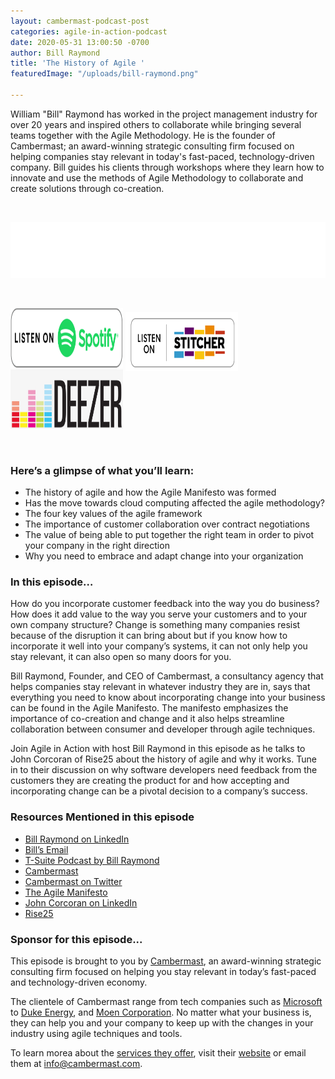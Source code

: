 ```yaml
---
layout: cambermast-podcast-post
categories: agile-in-action-podcast
date: 2020-05-31 13:00:50 -0700
author: Bill Raymond
title: 'The History of Agile '
featuredImage: "/uploads/bill-raymond.png"

---
```

William "Bill" Raymond has worked in the project management industry for over 20 years and inspired others to collaborate while bringing several teams together with the Agile Methodology. He is the founder of Cambermast; an award-winning strategic consulting firm focused on helping companies stay relevant in today's fast-paced, technology-driven company. Bill guides his clients through workshops where they learn how to innovate and use the methods of Agile Methodology to collaborate and create solutions through co-creation.

  <p>&nbsp;</p> 

<iframe style="border: none" src="//html5-player.libsyn.com/embed/episode/id/14523032/height/90/theme/custom/thumbnail/yes/direction/backward/render-playlist/no/custom-color/87A93A/" height="90" width="100%" scrolling="no"  allowfullscreen webkitallowfullscreen mozallowfullscreen oallowfullscreen msallowfullscreen></iframe>
  <p>&nbsp;</p> 
<div class="podwrap"> <a href="https://open.spotify.com/show/6ntGFKgVK1vurtfFBCCwLq" target="_blank" rel="noopener"><img class="alignnone wp-image-1313" src="/uploads/listen-spotify.png" alt="Listen to Spotify" width="180" height="95" /></a> <a href="https://www.stitcher.com/podcast/rise25-media/agile-in-action-with-bill-raymond" target="_blank" rel="noopener"> <img class="alignnone wp-image-1318" src="/uploads/sticher-min.png" alt="sticher" width="180" height="95" style="top: 6px; position: relative;" /> </a> <a href="https://www.deezer.com/show/1285692" target="_blank" rel="noopener"><img class="alignnone wp-image-1318" src="/uploads/deezer-logo.png" alt="Deezer" width="180" height="95" /></a></div>
<p>&nbsp;</p> 



### **Here’s a glimpse of what you’ll learn:**

* The history of agile and how the Agile Manifesto was formed
* Has the move towards cloud computing affected the agile methodology?
* The four key values of the agile framework
* The importance of customer collaboration over contract negotiations
* The value of being able to put together the right team in order to pivot your company in the right direction
* Why you need to embrace and adapt change into your organization

### **In this episode…**

How do you incorporate customer feedback into the way you do business? How does it add value to the way you serve your customers and to your own company structure? Change is something many companies resist because of the disruption it can bring about but if you know how to incorporate it well into your company’s systems, it can not only help you stay relevant, it can also open so many doors for you.

Bill Raymond, Founder, and CEO of Cambermast, a consultancy agency that helps companies stay relevant in whatever industry they are in, says that everything you need to know about incorporating change into your business can be found in the Agile Manifesto. The manifesto emphasizes the importance of co-creation and change and it also helps streamline collaboration between consumer and developer through agile techniques.

Join Agile in Action with host Bill Raymond in this episode as he talks to John Corcoran of Rise25 about the history of agile and why it works. Tune in to their discussion on why software developers need feedback from the customers they are creating the product for and how accepting and incorporating change can be a pivotal decision to a company’s success.

### **Resources Mentioned in this episode**

* [Bill Raymond on LinkedIn](https://www.linkedin.com/in/williamraymond)
* [Bill’s Email](http://bill.raymond@cambermast.com)
* [T-Suite Podcast by Bill Raymond](http://techgenix.com/podcast/the-t-suite/)
* [Cambermast](https://www.cambermast.com/)
* [Cambermast on Twitter](https://twitter.com/cambermast?lang=en)
* [The Agile Manifesto](https://agilemanifesto.org/)
* [John Corcoran on LinkedIn](https://www.linkedin.com/in/corcoran)
* [Rise25](http://rise25.com)

### **Sponsor for this episode...**

This episode is brought to you by [Cambermast](https://www.cambermast.com/), an award-winning strategic consulting firm focused on helping you stay relevant in today’s fast-paced and technology-driven economy.

The clientele of Cambermast range from tech companies such as [Microsoft](https://www.microsoft.com/en-ph) to [Duke Energy](https://www.duke-energy.com/home), and [Moen Corporation](https://www.moen.com/about-moen/moen-offices). No matter what your business is, they can help you and your company to keep up with the changes in your industry using agile techniques and tools.

To learn morea about the [services they offer](https://www.cambermast.com/services/), visit their [website](http://www.cambermast.com) or email them at [info@cambermast.com](mailto:info@cambermast.com).